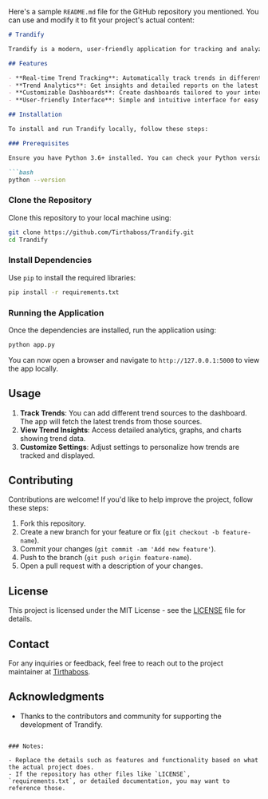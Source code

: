 Here's a sample `README.md` file for the GitHub repository you mentioned. You can use and modify it to fit your project's actual content:

```markdown
# Trandify

Trandify is a modern, user-friendly application for tracking and analyzing trends across various domains, such as social media, news, and product sales. It leverages cutting-edge technology to provide real-time trend analysis, helping users stay updated and informed.

## Features

- **Real-time Trend Tracking**: Automatically track trends in different categories like social media, news, and products.
- **Trend Analytics**: Get insights and detailed reports on the latest trends, including growth patterns and predictions.
- **Customizable Dashboards**: Create dashboards tailored to your interests, allowing you to monitor trends that matter most to you.
- **User-friendly Interface**: Simple and intuitive interface for easy navigation and use.

## Installation

To install and run Trandify locally, follow these steps:

### Prerequisites

Ensure you have Python 3.6+ installed. You can check your Python version with:

```bash
python --version
```

### Clone the Repository

Clone this repository to your local machine using:

```bash
git clone https://github.com/Tirthaboss/Trandify.git
cd Trandify
```

### Install Dependencies

Use `pip` to install the required libraries:

```bash
pip install -r requirements.txt
```

### Running the Application

Once the dependencies are installed, run the application using:

```bash
python app.py
```

You can now open a browser and navigate to `http://127.0.0.1:5000` to view the app locally.

## Usage

1. **Track Trends**: You can add different trend sources to the dashboard. The app will fetch the latest trends from those sources.
2. **View Trend Insights**: Access detailed analytics, graphs, and charts showing trend data.
3. **Customize Settings**: Adjust settings to personalize how trends are tracked and displayed.

## Contributing

Contributions are welcome! If you'd like to help improve the project, follow these steps:

1. Fork this repository.
2. Create a new branch for your feature or fix (`git checkout -b feature-name`).
3. Commit your changes (`git commit -am 'Add new feature'`).
4. Push to the branch (`git push origin feature-name`).
5. Open a pull request with a description of your changes.

## License

This project is licensed under the MIT License - see the [LICENSE](LICENSE) file for details.

## Contact

For any inquiries or feedback, feel free to reach out to the project maintainer at [Tirthaboss](https://github.com/Tirthaboss).

## Acknowledgments

- Thanks to the contributors and community for supporting the development of Trandify.
```

### Notes:

- Replace the details such as features and functionality based on what the actual project does.
- If the repository has other files like `LICENSE`, `requirements.txt`, or detailed documentation, you may want to reference those.
